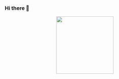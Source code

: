 ### Hi there 👋

<!--
**Reezzcy/reezzcy** is a ✨ _special_ ✨ repository because its `README.md` (this file) appears on your GitHub profile.

Here are some ideas to get you started:

- 🔭 I’m currently working on ...
- 🌱 I’m currently learning ...
- 👯 I’m looking to collaborate on ...
- 🤔 I’m looking for help with ...
- 💬 Ask me about ...
- 📫 How to reach me: ...
- 😄 Pronouns: ...
- ⚡ Fun fact: ...
-->

<p align="center">
<a href="https://github.com/harismauladi">
  <img height="180em" src="https://github-readme-stats-eight-theta.vercel.app/api?username=reezzcy&show_icons=true&theme=algolia&include_all_commits=true&count_private=true"/>
</a>
</p>
